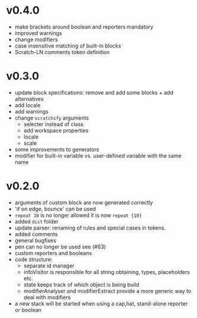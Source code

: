 # v0.4.0
- make brackets around boolean and reporters mandatory 
- improved warnings
- change modifiers
- case insensitive matching of built-in blocks
- Scratch-LN comments token definition



# v0.3.0
- update block specifications: remove and add some blocks + add alternatives
- add locale
- add warnings
- change `scratchify` arguments
    - selecter instead of class
    - add workspace properties
    - locale
    - scale
- some improvements to generators 
- modifier for built-in variable vs. user-defined variable with the same name  

# v0.2.0
- arguments of custom block are now generated correctly
- 'if on edge, bounce' can be used 
- `repeat 10` is no longer allowed it is now `repeat {10}`
- added `dist` folder
- update parser: renaming of rules and special cases in tokens.
- added comments
- general bugfixes
- pen can no longer be used see (#63)
- custom reporters and booleans
- code structure:
    - separate id manager
    - infoVisitor is responsible for all string obtaining, types, placeholders etc.
    - state keeps track of which object is being build
    - modifierAnalyser and modifierExtract provide a more generic way to deal with modifiers
- a new stack will be started when using a cap,hat, stand-alone reporter or boolean    
